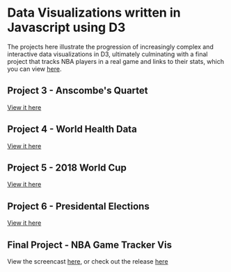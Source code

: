 # Data Visualizations written in Javascript using D3
The projects here illustrate the progression of increasingly complex and interactive data visualizations in D3, ultimately culminating with a final project that tracks NBA players in a real game and links to their stats, which you can view [here](https://github.com/James-Brissette/dataviscourse-pr-NBAGameTrackerVis).

## Project 3 - Anscombe's Quartet
[View it here](./dv_hw3)

## Project 4 - World Health Data
[View it here](./dv_hw4)

## Project 5 - 2018 World Cup
[View it here](./dv_hw5)

## Project 6 - Presidental Elections
[View it here](./dv_hw6)

## Final Project - NBA Game Tracker Vis
View the screencast [here](https://youtu.be/3URZvEI4wXQ), or check out the release [here](https://github.com/James-Brissette/dataviscourse-pr-NBAGameTrackerVis/releases/tag/v2.0) 
